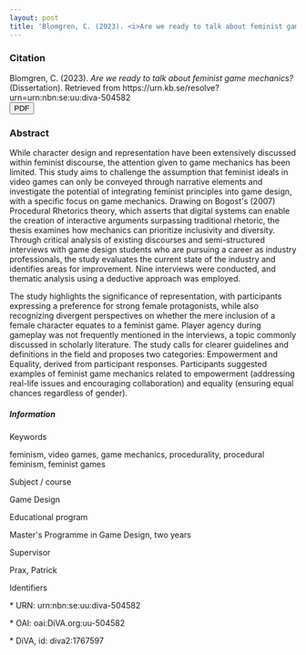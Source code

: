 ```yaml
---
layout: post
title: 'Blomgren, C. (2023). <i>Are we ready to talk about feminist game mechanics?</i> (Dissertation)'
---
```

<div class='row mb-3'> 

<div class='col-md-8'><div class="csl-bib-body">
<h3>Citation</h3>
  <div class="csl-entry">Blomgren, C. (2023). <i>Are we ready to talk about feminist game mechanics?</i> (Dissertation). Retrieved from https://urn.kb.se/resolve?urn=urn:nbn:se:uu:diva-504582</div>
</div></div>
<div class='col-md-1'></div>
<div class='col-md-3'> <a href='https://www.diva-portal.org/smash/get/diva2:1767597/FULLTEXT01.pdf'><button class="button"> PDF </button> </a></div>

</div>

<div class='row'> 

<div class='col-md-8'>
<h3>Abstract</h3>
<p>While character design and representation have been extensively discussed within feminist discourse, the attention given to game mechanics has been limited. This study aims to challenge the assumption that feminist ideals in video games can only be conveyed through narrative elements and investigate the potential of integrating feminist principles into game design, with a specific focus on game mechanics. Drawing on Bogost's (2007) Procedural Rhetorics theory, which asserts that digital systems can enable the creation of interactive arguments surpassing traditional rhetoric, the thesis examines how mechanics can prioritize inclusivity and diversity. Through critical analysis of existing discourses and semi-structured interviews with game design students who are pursuing a career as industry professionals, the study evaluates the current state of the industry and identifies areas for improvement. Nine interviews were conducted, and thematic analysis using a deductive approach was employed.</p>
<p>The study highlights the significance of representation, with participants expressing a preference for strong female protagonists, while also recognizing divergent perspectives on whether the mere inclusion of a female character equates to a feminist game. Player agency during gameplay was not frequently mentioned in the interviews, a topic commonly discussed in scholarly literature. The study calls for clearer guidelines and definitions in the field and proposes two categories: Empowerment and Equality, derived from participant responses. Participants suggested examples of feminist game mechanics related to empowerment (addressing real-life issues and encouraging collaboration) and equality (ensuring equal chances regardless of gender). </p>
</div>
<div class='col-md-1'></div>
<div class='col-md-3'>
<h5 class='fw-bold mb-5'>Information </h5>
<p class='informationtitle'> Keywords </p>
<p class='information'>feminism, video games, game mechanics, procedurality, procedural feminism, feminist games</p>

<p class='informationtitle'> Subject / course </p>
<p class='information'>Game Design </p>

<p class='informationtitle'>Educational program </p>
<p class='information'>Master's Programme in Game Design, two years</p>

<p class='informationtitle'>Supervisor</p>
<p class='information'>Prax, Patrick </p>

<p class='informationtitle'>Identifiers</p>
<p class='information'>* URN: urn:nbn:se:uu:diva-504582  </p>
<p>* OAI: oai:DiVA.org:uu-504582 </p> 
<p class='information'>* DiVA, id: diva2:1767597 </p>

</div>


</div>




